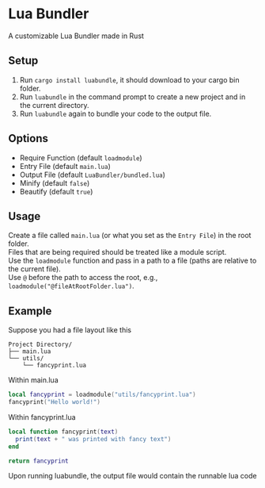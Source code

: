 # Lua Bundler

A customizable Lua Bundler made in Rust  

## Setup
1. Run `cargo install luabundle`, it should download to your cargo bin folder.
2. Run `luabundle` in the command prompt to create a new project and in the current directory.  
3. Run `luabundle` again to bundle your code to the output file.  

## Options
- Require Function (default `loadmodule`)
- Entry File (default `main.lua`)
- Output File (default `LuaBundler/bundled.lua`)
- Minify (default `false`)
- Beautify (default `true`)

## Usage
Create a file called `main.lua` (or what you set as the `Entry File`) in the root folder.  
Files that are being required should be treated like a module script.  
Use the `loadmodule` function and pass in a path to a file (paths are relative to the current file).  
Use `@` before the path to access the root, e.g., `loadmodule("@fileAtRootFolder.lua")`.  


## Example
Suppose you had a file layout like this

```
Project Directory/
├── main.lua
└── utils/
    └── fancyprint.lua
```

Within main.lua
```lua
local fancyprint = loadmodule("utils/fancyprint.lua")
fancyprint("Hello world!")
```

Within fancyprint.lua
```lua
local function fancyprint(text)
  print(text + " was printed with fancy text")
end

return fancyprint
```

Upon running luabundle, the output file would contain the runnable lua code 





